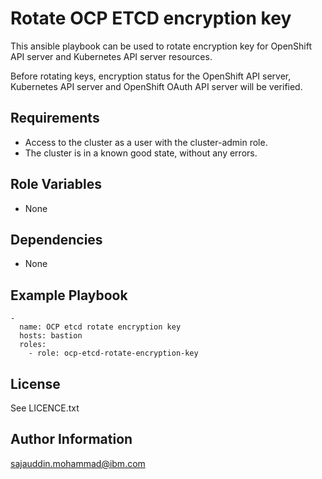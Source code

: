 Rotate OCP ETCD encryption key
=========
This ansible playbook can be used to rotate encryption key for OpenShift API server and Kubernetes API server resources.  

Before rotating keys, encryption status for the OpenShift API server, Kubernetes API server and OpenShift OAuth API server will be verified.


Requirements
------------

- Access to the cluster as a user with the cluster-admin role.
- The cluster is in a known good state, without any errors.


Role Variables
--------------

 - None

Dependencies
------------

 - None
 
Example Playbook
----------------
```
-
  name: OCP etcd rotate encryption key
  hosts: bastion
  roles:
    - role: ocp-etcd-rotate-encryption-key
```

License
-------

See LICENCE.txt

Author Information
------------------

sajauddin.mohammad@ibm.com
